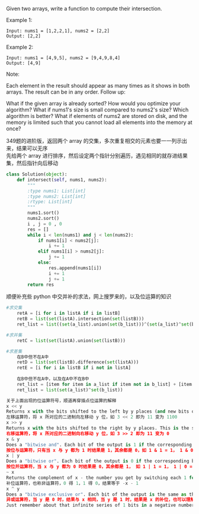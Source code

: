 Given two arrays, write a function to compute their intersection.

Example 1:
```
Input: nums1 = [1,2,2,1], nums2 = [2,2]
Output: [2,2]
```
Example 2:
```
Input: nums1 = [4,9,5], nums2 = [9,4,9,8,4]
Output: [4,9]
```
Note:

Each element in the result should appear as many times as it shows in both arrays.
The result can be in any order.
Follow up:

What if the given array is already sorted? How would you optimize your algorithm?
What if nums1's size is small compared to nums2's size? Which algorithm is better?
What if elements of nums2 are stored on disk, and the memory is limited such that you cannot load all elements into the memory at once?

349题的进阶版，返回两个 array 的交集，多次重复相交的元素也要一一列示出来，结果可以无序  
先给两个 array 进行排序，然后设定两个指针分别遍历，遇见相同的就存进结果集，然后指针向后移动
```python
class Solution(object):
    def intersect(self, nums1, nums2):
        """
        :type nums1: List[int]
        :type nums2: List[int]
        :rtype: List[int]
        """
        nums1.sort()
        nums2.sort()
        i , j = 0 , 0
        res = []
        while i < len(nums1) and j < len(nums2):
            if nums1[i] < nums2[j]:
                i += 1
            elif nums1[i] > nums2[j]:
                j += 1
            else:
                res.append(nums1[i])
                i += 1
                j += 1
        return res
```
顺便补充些 python 中交并补的求法，网上搜罗来的，以及位运算的知识
```python
#求交集
    retA = [i for i in listA if i in listB]
    retB = list(set(listA).intersection(set(listB)))
    ret_list = list((set(a_list).union(set(b_list)))^(set(a_list)^set(b_list))) 并集 - 差集 = 交集

#求并集
    retC = list(set(listA).union(set(listB)))

#求差集
    在B中但不在A中
    retD = list(set(listB).difference(set(listA)))
    retE = [i for i in listB if i not in listA]
    
    在B中但不在A中，以及在A中不在B中
    ret_list = [item for item in a_list if item not in b_list] + [item for item in b_list if item not in a_list]
    ret_list = list(set(a_list)^set(b_list))

关于上面出现的位运算符号，顺道再穿插点位运算的解释
x << y
Returns x with the bits shifted to the left by y places (and new bits on the right-hand-side are zeros). This is the same as multiplying x by 2**y.
左移运算符，将 x 所对应的二进制向左移动 y 位，如 3 << 2 即为 11 变为 1100
x >> y
Returns x with the bits shifted to the right by y places. This is the same as //'ing x by 2**y.
右移运算符，将 x 所对应的二进制向右移动 y 位，如 3 >> 2 即为 11 变为 0
x & y
Does a "bitwise and". Each bit of the output is 1 if the corresponding bit of x AND of y is 1, otherwise it's 0.
按位与运算符，只有当 x 与 y 都为 1 时结果是 1，其余都是 0，如 1 & 1 = 1， 1 & 0 = 0， 0 & 0 = 0
x | y
Does a "bitwise or". Each bit of the output is 0 if the corresponding bit of x AND of y is 0, otherwise it's 1.
按位并运算符，当 x 与 y 都为 0 时结果是 0，其余都是 1， 如 1 | 1 = 1， 1 | 0 = 1， 0 | 0 = 0
~ x
Returns the complement of x - the number you get by switching each 1 for a 0 and each 0 for a 1. This is the same as -x - 1.
补位运算符，也称非运算符，0 得 1，1 得 0，结果等于 -x - 1
x ^ y
Does a "bitwise exclusive or". Each bit of the output is the same as the corresponding bit in x if that bit in y is 0, and it's the complement of the bit in x if that bit in y is 1.
异或运算符，当 y 是 0 时，结果与 x 相同，当 y 是 1 时，结果是 x 的补位，也可以理解为，当 x 与 y 相同时，结果为 0，当 x 与 y 不同时，结果为 1 
Just remember about that infinite series of 1 bits in a negative number, and these should all make sense.
```
